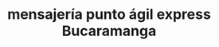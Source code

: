 ---
title: "mensajería punto ágil express Bucaramanga"
url: /bucaramanga/mensajeria-punto-agil-express-bucaramanga/
shop: general
---